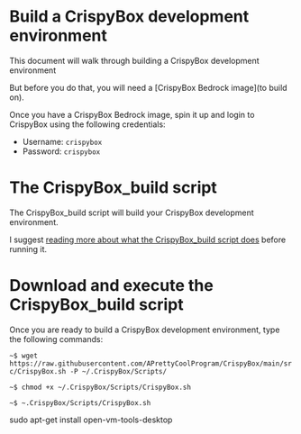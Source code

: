 # Build a CrispyBox development environment

This document will walk through building a CrispyBox development environment

But before you do that, you will need a [CrispyBox Bedrock image](to build on).

Once you have a CrispyBox Bedrock image, spin it up and login to CrispyBox using the following credentials:

- Username: `crispybox`
- Password: `crispybox`

# The CrispyBox_build script

The CrispyBox_build script will build your CrispyBox development environment.

I suggest [reading more about what the CrispyBox_build script does](./CrispyBox_build.md) before running it.

# Download and execute the CrispyBox_build script

Once you are ready to build a CrispyBox development environment, type the following commands:

`~$ wget https://raw.githubusercontent.com/APrettyCoolProgram/CrispyBox/main/src/CrispyBox.sh -P ~/.CrispyBox/Scripts/
`

`~$ chmod +x ~/.CrispyBox/Scripts/CrispyBox.sh`

`~$ ~.CrispyBox/Scripts/CrispyBox.sh`




sudo apt-get install open-vm-tools-desktop